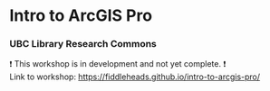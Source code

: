 # Intro to ArcGIS Pro
### UBC Library Research Commons
:heavy_exclamation_mark: This workshop is in development and not yet complete. :heavy_exclamation_mark:       
Link to workshop: https://fiddleheads.github.io/intro-to-arcgis-pro/
